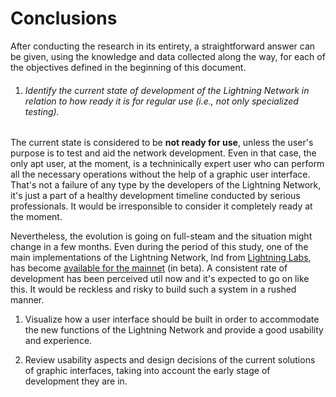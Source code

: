 # Conclusions

After conducting the research in its entirety, a straightforward answer can be given, using the knowledge and data collected along the way, for each of the objectives defined in the beginning of this document.

1. ###### Identify the current state of development of the Lightning Network in relation to how ready it is for regular use \(i.e., not only specialized testing\).

The current state is considered to be **not ready for use**, unless the user's purpose is to test and aid the network development. Even in that case, the only apt user, at the moment, is a techninically expert user who can perform all the necessary operations without the help of a graphic user interface. That's not a failure of any type by the developers of the Lightning Network, it's just a part of a healthy development timeline conducted by serious professionals. It would be irresponsible to consider it completely ready at the moment.

Nevertheless, the evolution is going on full-steam and the situation might change in a few months. Even during the period of this study, one of the main implementations of the Lightning Network, lnd from [Lightning Labs](http://lightning.engineering/), has become [available for the mainnet](https://blog.lightning.engineering/announcement/2018/03/15/lnd-beta.html) \(in beta\). A consistent rate of development has been perceived util now and it's expected to go on like this. It would be reckless and risky to build such a system in a rushed manner.

1. Visualize how a user interface should be built in order to accommodate the new functions of the Lightning Network and provide a good usability and experience.

2. Review usability aspects and design decisions of the current solutions of graphic interfaces, taking into account the early stage of development they are in.



